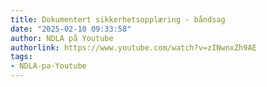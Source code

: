 ```yaml
---
title: Dokumentert sikkerhetsopplæring - båndsag
date: "2025-02-10 09:33:58"
author: NDLA på Youtube
authorlink: https://www.youtube.com/watch?v=zINwnxZh9AE
tags:
- NDLA-pa-Youtube
---
```

